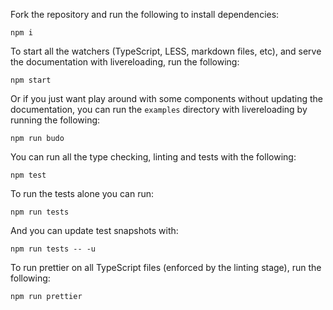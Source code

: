 Fork the repository and run the following to install dependencies:

```shell
npm i
```

To start all the watchers (TypeScript, LESS, markdown files, etc), and serve the documentation with livereloading, run the following:

```shell
npm start
```

Or if you just want play around with some components without updating the documentation, you can run the `examples` directory with livereloading by running the following:

```shell
npm run budo
```

You can run all the type checking, linting and tests with the following:

```shell
npm test
```

To run the tests alone you can run:

```shell
npm run tests
```

And you can update test snapshots with:

```shell
npm run tests -- -u
```

To run prettier on all TypeScript files (enforced by the linting stage), run the following:

```shell
npm run prettier
```
